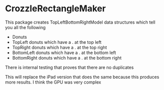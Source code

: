 # CrozzleRectangleMaker

This package creates TopLeftBottomRightModel data structures which tell you all the following
* Donuts
* TopLeft donuts which have a . at the top left
* TopRight donuts which have a . at the top right
* BottomLeft donuts which have a . at the bottom left
* BottomRight donuts which have a . at the bottom right

There is internal testing that proves that there are no duplicates

This will replace the iPad version that does the same because this produces more results.  I think the GPU was very complex
